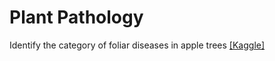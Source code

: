 # Plant Pathology 
Identify the category of foliar diseases in apple trees [[Kaggle]](https://www.kaggle.com/c/plant-pathology-2020-fgvc7/overview)
